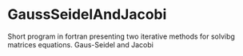 # GaussSeidelAndJacobi

Short program in fortran presenting two iterative methods for solvibg matrices equations. Gaus-Seidel and Jacobi
